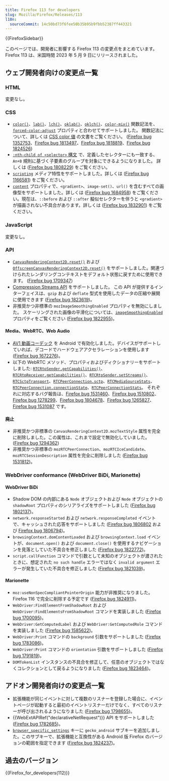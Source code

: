 ```yaml
---
title: Firefox 113 for developers
slug: Mozilla/Firefox/Releases/113
l10n:
  sourceCommit: 14c50bd73f6fee50b35b95b9fbb52387ff443321
---
```


{{FirefoxSidebar}}

このページでは、開発者に影響する Firefox 113 の変更点をまとめています。Firefox 113 は、米国時間 2023 年 5 月 9 日にリリースされました。

## ウェブ開発者向けの変更点一覧

### HTML

変更なし。

### CSS

- [`color()`](/ja/docs/Web/CSS/color_value/color)、[`lab()`](/ja/docs/Web/CSS/color_value/lab)、[`lch()`](/ja/docs/Web/CSS/color_value/lch)、[`oklab()`](/ja/docs/Web/CSS/color_value/oklab)、[`oklch()`](/ja/docs/Web/CSS/color_value/oklch)、[`color-mix()`](/ja/docs/Web/CSS/color_value/color-mix) 関数記法を、[`forced-color-adjust`](/ja/docs/Web/CSS/forced-color-adjust) プロパティと合わせてサポートしました。
  関数記法について、詳しくは [CSS color 値](/ja/docs/Web/CSS/color_value) の文書をご覧ください。
  ([Firefox bug 1352753](https://bugzil.la/1352753)、[Firefox bug 1813497](https://bugzil.la/1813497)、[Firefox bug 1818819](https://bugzil.la/1818819)、[Firefox bug 1824526](https://bugzil.la/1824526))
- [`:nth-child of <selector>` 構文](/ja/docs/Web/CSS/:nth-child#the_of_selector_syntax) で、定義したセレクターにも一致する、`An+B` 規則に基づく子要素のグループを対象にできるようになりました。
  詳しくは ([Firefox bug 1808229](https://bugzil.la/1808229)) をご覧ください。
- [`scripting`](/ja/docs/Web/CSS/@media/scripting) メディア特性をサポートしました。詳しくは ([Firefox bug 1166581](https://bugzil.la/1166581)) をご覧ください。
- [`content`](/ja/docs/Web/CSS/content) プロパティで、`<gradient>`、`image-set()`、`url()` を含むすべての画像型をサポートしました。詳しくは ([Firefox bug 1684958](https://bugzil.la/1684958)) をご覧ください。現在は、`::before` および `::after` 擬似セレクターを伴うと `<gradient>` が描画されない不具合があります。詳しくは ([Firefox bug 1832901](https://bugzil.la/1832901)) をご覧ください。

### JavaScript

変更なし。

### API

- [`CanvasRenderingContext2D.reset()`](/ja/docs/Web/API/CanvasRenderingContext2D/reset) および [`OffscreenCanvasRenderingContext2D.reset()`](/ja/docs/Web/API/OffscreenCanvasRenderingContext2D#canvasrenderingcontext2d.reset) をサポートしました。関連づけられたレンダリングコンテキストをデフォルト状態に戻すために使用できます。
  ([Firefox bug 1709347](https://bugzil.la/1709347))
- [Compression Streams API](/ja/docs/Web/API/Compression_Streams_API) をサポートしました。
  この API が提供するインターフェイスは、`gzip` および `deflate` 型式を使用したデータの圧縮や展開に使用できます ([Firefox bug 1823619](https://bugzil.la/1823619))。
- 非推奨かつ非標準の `mozImageSmoothingEnabled` プロパティを無効にしました。
  スケーリングされた画像の平滑化については、[`imageSmoothingEnabled`](/ja/docs/Web/API/CanvasRenderingContext2D/imageSmoothingEnabled) プロパティをご覧ください ([Firefox bug 1822955](https://bugzil.la/1822955))。

#### Media、WebRTC、Web Audio

- [AV1 動画コーデック](/ja/docs/Web/Media/Formats/Video_codecs#av1) を Android で有効化しました。デバイスがサポートしていれば、デコードでハードウェアアクセラレーションを使用します ([Firefox bug 1672276](https://bugzil.la/1672276))。
- 以下の WebRTC メソッド、プロパティおよびディクショナリーをサポートしました: [`RTCRtpSender.getCapabilities()`](/ja/docs/Web/API/RTCRtpSender/getCapabilities)、[`RTCRtpReceiver.getCapabilities()`](/ja/docs/Web/API/RTCRtpReceiver/getCapabilities)、[`RTCRtpSender.setStreams()`](/ja/docs/Web/API/RTCRtpSender/setStreams)、[`RTCSctpTransport`](/ja/docs/Web/API/RTCSctpTransport)、[`RTCPeerConnection.sctp`](/ja/docs/Web/API/RTCPeerConnection/sctp)、[`RTCMediaSourceStats`](/ja/docs/Web/API/RTCMediaSourceStats)、[`RTCPeerConnection.connectionState`](/ja/docs/Web/API/RTCPeerConnection/connectionState)、[`RTCPeerConnectionStats`](/ja/docs/Web/API/RTCPeerConnectionStats)。
  それぞれに対応するバグ報告は、[Firefox bug 1531460](https://bugzil.la/1531460)、[Firefox bug 1510802](https://bugzil.la/1510802)、[Firefox bug 1278299](https://bugzil.la/1278299)、[Firefox bug 1804678](https://bugzil.la/1804678)、[Firefox bug 1265827](https://bugzil.la/1265827)、[Firefox bug 1531087](https://bugzil.la/1531087) です。

#### 廃止

- 非推奨かつ非標準の `CanvasRenderingContext2D.mozTextStyle` 属性を完全に削除しました。この属性は、これまで設定で無効化していました。([Firefox bug 1294362](https://bugzil.la/1294362))
- 非推奨かつ非標準の `mozRTCPeerConnection`、`mozRTCIceCandidate`、`mozRTCSessionDescription` 属性を完全に削除しました ([Firefox bug 1531812](https://bugzil.la/1531812))。

### WebDriver conformance (WebDriver BiDi, Marionette)

#### WebDriver BiDi

- Shadow DOM の内部にある `Node` オブジェクトおよび `Node` オブジェクトの `shadowRoot` プロパティのシリアライズをサポートしました ([Firefox bug 1802137](https://bugzil.la/1802137))。
- `network.responseStarted` および `network.responseCompleted` イベントで、キャッシュされた応答をサポートしました ([Firefox bug 1806802](https://bugzil.la/1806802) および [Firefox bug 1806794](https://bugzil.la/1806794))。
- `browsingContext.domContentLoaded` および `browsingContext.load` イベントが、`document.open()` および `document.close()` を使用するナビゲーションを見落としていた不具合を修正しました ([Firefox bug 1822772](https://bugzil.la/1822772))。
- `script.callFunction` コマンドで引数として未知のオブジェクトが渡されたときに、想定された `no such handle` エラーではなく `invalid argument` エラーが発生していた不具合を修正しました ([Firefox bug 1821039](https://bugzil.la/1821039))。

#### Marionette

- `moz:useNonSpecCompliantPointerOrigin` 能力が非推奨になりました。Firefox 116 で完全に削除する予定です ([Firefox bug 1824911](https://bugzil.la/1824911))。
- `WebDriver:FindElementFromShadowRoot` および `WebDriver:FindElementsFromShadowRoot` コマンドを実装しました ([Firefox bug 1700095](https://bugzil.la/1700095))。
- `WebDriver:GetComputedLabel` および `WebDriver:GetComputedRole` コマンドを実装しました ([Firefox bug 1585622](https://bugzil.la/1585622))。
- `WebDriver:Print` コマンドの `background` 引数をサポートしました ([Firefox bug 1783086](https://bugzil.la/1783086))。
- `WebDriver:Print` コマンドの `orientation` 引数をサポートしました ([Firefox bug 1791819](https://bugzil.la/1791819))。
- `DOMTokenList` インスタンスの不具合を修正して、任意のオブジェクトではなくコレクションとして戻るようになりました ([Firefox bug 1823464](https://bugzil.la/1823464))。

## アドオン開発者向けの変更点一覧

- 拡張機能が同じイベントに対して複数のリスナーを登録した場合に、イベントページが起動すると最初のイベントリスナーだけでなく、すべてのリスナーが呼び出されるようになりました ([Firefox bug 1798655](https://bugzil.la/1798655))。
- {{WebExtAPIRef("declarativeNetRequest")}} API をサポートしました ([Firefox bug 1782685](https://bugzil.la/1782685))。
- [`browser_specific_settings`](/ja/docs/Mozilla/Add-ons/WebExtensions/manifest.json/browser_specific_settings) キーに `gecko_android` サブキーを追加しました。このサブキーで、拡張機能と互換性がある Android 版 Firefox のバージョンの範囲を指定できます ([Firefox bug 1824237](https://bugzil.la/1824237))。

## 過去のバージョン

{{Firefox_for_developers(112)}}
